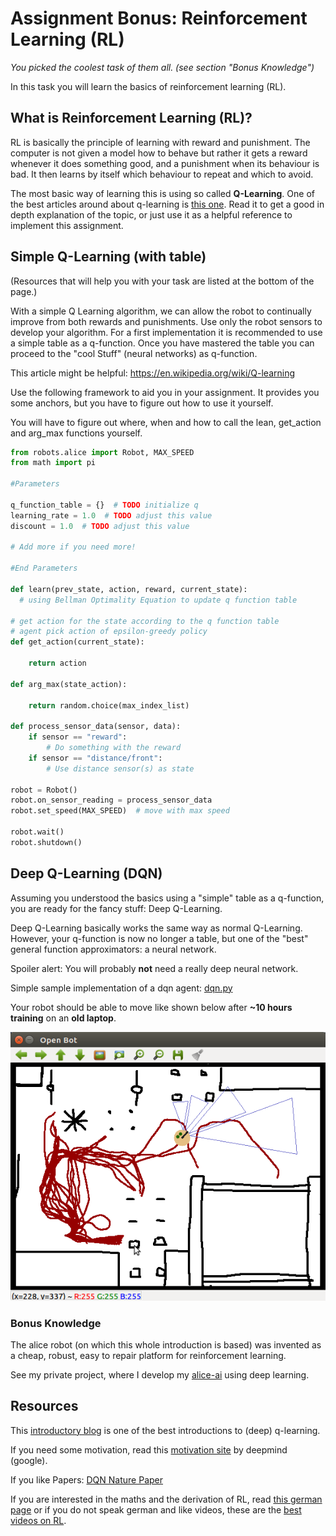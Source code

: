 # Assignment Bonus: Reinforcement Learning (RL)

*You picked the coolest task of them all. (see section "Bonus Knowledge")*

In this task you will learn the basics of reinforcement learning (RL).

## What is Reinforcement Learning (RL)?

RL is basically the principle of learning with reward and punishment.
The computer is not given a model how to behave but rather it gets a reward whenever it does something good, and a punishment when its behaviour is bad.
It then learns by itself which behaviour to repeat and which to avoid.

The most basic way of learning this is using so called **Q-Learning**.
One of the best articles around about q-learning is [this one](http://neuro.cs.ut.ee/demystifying-deep-reinforcement-learning/).
Read it to get a good in depth explanation of the topic, or just use it as a helpful reference to implement this assignment.

## Simple Q-Learning (with table)

(Resources that will help you with your task are listed at the bottom of the page.)

With a simple Q Learning algorithm, we can allow the robot to continually improve from both rewards and punishments.
Use only the robot sensors to develop your algorithm.
For a first implementation it is recommended to use a simple table as a q-function.
Once you have mastered the table you can proceed to the "cool Stuff" (neural networks) as q-function.

This article might be helpful: https://en.wikipedia.org/wiki/Q-learning

Use the following framework to aid you in your assignment.
It provides you some anchors, but you have to figure out how to use it yourself.

You will have to figure out where, when and how to call the lean, get_action and arg_max functions yourself.

```python
from robots.alice import Robot, MAX_SPEED
from math import pi

#Parameters

q_function_table = {}  # TODO initialize q
learning_rate = 1.0  # TODO adjust this value
discount = 1.0  # TODO adjust this value

# Add more if you need more!

#End Parameters

def learn(prev_state, action, reward, current_state):
  # using Bellman Optimality Equation to update q function table
  
# get action for the state according to the q function table
# agent pick action of epsilon-greedy policy
def get_action(current_state):

    return action
        
def arg_max(state_action):

    return random.choice(max_index_list)
    
def process_sensor_data(sensor, data):
    if sensor == "reward":
        # Do something with the reward
    if sensor == "distance/front":
        # Use distance sensor(s) as state

robot = Robot()
robot.on_sensor_reading = process_sensor_data
robot.set_speed(MAX_SPEED)  # move with max speed

robot.wait()
robot.shutdown()

```

## Deep Q-Learning (DQN)

Assuming you understood the basics using a "simple" table as a q-function, you are ready for the fancy stuff: Deep Q-Learning.

Deep Q-Learning basically works the same way as normal Q-Learning.
However, your q-function is now no longer a table, but one of the "best" general function approximators: a neural network.

Spoiler alert: You will probably **not** need a really deep neural network.

Simple sample implementation of a dqn agent: [dqn.py](https://github.com/keon/deep-q-learning/blob/master/dqn.py)

Your robot should be able to move like shown below after **~10 hours training** on an **old laptop**.

![Robot exploring the map](Exploration.png)

### Bonus Knowledge

The alice robot (on which this whole introduction is based) was invented as a cheap, robust, easy to repair platform for reinforcement learning.

See my private project, where I develop my [alice-ai](https://github.com/penguinmenac3/alice-ai) using deep learning.

## Resources

This [introductory blog](http://neuro.cs.ut.ee/demystifying-deep-reinforcement-learning/) is one of the best introductions to (deep) q-learning.

If you need some motivation, read this [motivation site](https://deepmind.com/blog/deep-reinforcement-learning/) by deepmind (google).

If you like Papers:
[DQN Nature Paper](https://storage.googleapis.com/deepmind-media/dqn/DQNNaturePaper.pdf)

If you are interested in the maths and the derivation of RL, read [this german page](https://martin-thoma.com/probabilistische-planung/)
or if you do not speak german and like videos, these are the [best videos on RL](https://www.youtube.com/watch?v=2pWv7GOvuf0&list=PL7-jPKtc4r78-wCZcQn5IqyuWhBZ8fOxT).
